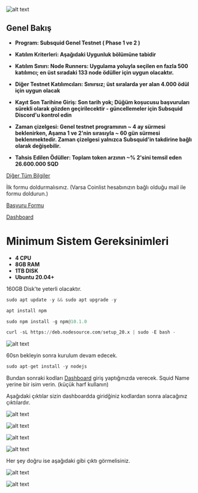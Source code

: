 ![alt text](https://i.hizliresim.com/bw0rh5z.png)


## Genel Bakış

- **Program: Subsquid Genel Testnet ( Phase 1 ve 2 )** 
- **Katılım Kriterleri: Aşağıdaki Uygunluk bölümüne tabidir** 
- **Katılım Sınırı: Node Runners: Uygulama yoluyla seçilen en fazla 500 katılımcı; en üst sıradaki 133 node ödüller için uygun olacaktır.** 

- **Diğer Testnet Katılımcıları: Sınırsız; üst sıralarda yer alan 4.000 ödül için uygun olacak** 
- **Kayıt Son Tarihine Giriş:	Son tarih yok; Düğüm koşucusu başvuruları sürekli olarak gözden geçirilecektir - güncellemeler için Subsquid Discord'u kontrol edin** 
- **Zaman çizelgesi:	Genel testnet programının ~ 4 ay sürmesi beklenirken, Aşama 1 ve 2'nin sırasıyla ~ 60 gün sürmesi beklenmektedir. Zaman çizelgesi yalnızca Subsquid'in takdirine bağlı olarak değişebilir.** 
- **Tahsis Edilen Ödüller: 	Toplam token arzının ~% 2'sini temsil eden 26.600.000 SQD**



<a href="https://coinlist.co/subsquid-testnet">Diğer Tüm Bilgiler</a>

İlk formu doldurmalısınız. (Varsa Coinlist hesabınızın bağlı olduğu mail ile formu doldurun.)

<a href="https://subsquid.deform.cc/testnetnodeapplication/">Başvuru Formu</a>

<a href="https://app.subsquid.io/squids/">Dashboard</a>


# Minimum Sistem Gereksinimleri

- **4 CPU**
- **8GB RAM**
- **1TB DISK**
- **Ubuntu 20.04+**

160GB Disk'te yeterli olacaktır.

```python
sudo apt update -y && sudo apt upgrade -y
```

```python
apt install npm
```

```python
sudo npm install -g npm@10.1.0
```

```python
curl -sL https://deb.nodesource.com/setup_20.x | sudo -E bash -
```

![alt text](https://i.hizliresim.com/6mn2dae.png)

60sn bekleyin sonra kurulum devam edecek.

```python
sudo apt-get install -y nodejs
```

Bundan sonraki kodları <a href="https://app.subsquid.io/squids/">Dashboard</a> giriş yaptığınızda verecek. Squid Name yerine bir isim verin. (küçük harf kullanın)

Aşağıdaki çıktılar sizin dashboardda giridğiniz kodlardan sonra alacağınız çıktılardır.

![alt text](https://i.hizliresim.com/1pmes4t.png)


![alt text](https://i.hizliresim.com/bv7w4pg.png)


![alt text](https://i.hizliresim.com/9p6sbk5.png)


![alt text](https://i.hizliresim.com/j6g9jf5.png)


Her şey doğru ise aşağıdaki gibi çıktı görmelisiniz.


![alt text](https://i.hizliresim.com/b7u72s2.png)

![alt text](https://i.hizliresim.com/qgfokeg.png)





